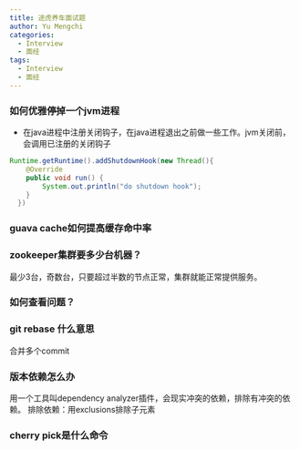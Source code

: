 ```yaml
---
title: 途虎养车面试题
author: Yu Mengchi
categories:
  - Interview
  - 面经 
tags:
  - Interview
  - 面经
---
```

  
### 如何优雅停掉一个jvm进程

- 在java进程中注册关闭钩子，在java进程退出之前做一些工作。jvm关闭前，会调用已注册的关闭钩子

```java
Runtime.getRuntime().addShutdownHook(new Thread(){
    @Override
    public void run() {
        System.out.println("do shutdown hook");
    }
  })
```


### guava cache如何提高缓存命中率

### zookeeper集群要多少台机器？
最少3台，奇数台，只要超过半数的节点正常，集群就能正常提供服务。

### 如何查看问题？


### git rebase 什么意思
合并多个commit

### 版本依赖怎么办
用一个工具叫dependency analyzer插件，会现实冲突的依赖，排除有冲突的依赖。
排除依赖：用exclusions排除子元素

### cherry pick是什么命令


